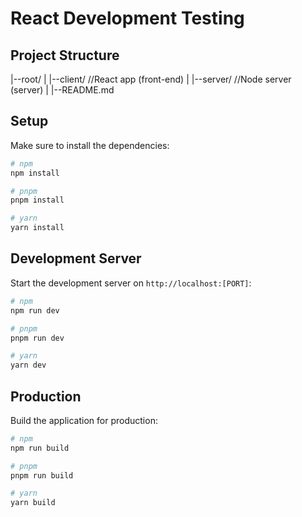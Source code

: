 # React Development Testing

## Project Structure

|--root/
|   |--client/      //React app (front-end)
|   |--server/      //Node server (server)
|   |--README.md

## Setup

Make sure to install the dependencies:

```bash
# npm
npm install

# pnpm
pnpm install

# yarn
yarn install
```

## Development Server

Start the development server on `http://localhost:[PORT]`:

```bash
# npm
npm run dev

# pnpm
pnpm run dev

# yarn
yarn dev
```

## Production

Build the application for production:

```bash
# npm
npm run build

# pnpm
pnpm run build

# yarn
yarn build